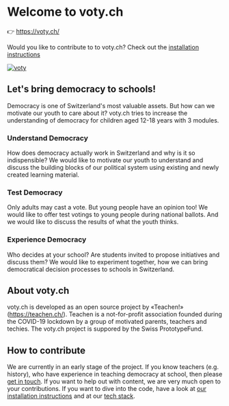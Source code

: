 # Welcome to voty.ch

👉 https://voty.ch/

Would you like to contribute to to voty.ch? Check out the [installation instructions](/docs/installation.md)

[![voty](https://img.shields.io/endpoint?url=https://dashboard.cypress.io/badge/simple/19hfnd/master&style=flat)](https://dashboard.cypress.io/projects/19hfnd/runs)

## Let's bring democracy to schools!

Democracy is one of Switzerland's most valuable assets. But how can we motivate our youth to care about it? voty.ch tries to increase the understanding of democracy for children aged 12-18 years with 3 modules.

### Understand Democracy

How does democracy actually work in Switzerland and why is it so indispensible? We would like to motivate our youth to understand and discuss the building blocks of our political system using existing and newly created learning material.

### Test Democracy

Only adults may cast a vote. But young people have an opinion too! We would like to offer test votings to young people during national ballots. And we would like to discuss the results of what the youth thinks.

### Experience Democracy

Who decides at your school? Are students invited to propose initiatives and discuss them? We would like to experiment together, how we can bring democratical decision processes to schools in Switzerland.

## About voty.ch

voty.ch is developed as an open source project by «Teachen!» (https://teachen.ch/). Teachen is a not-for-profit association founded during the COVID-19 lockdown by a group of motivated parents, teachers and techies. The voty.ch project is suppored by the Swiss PrototypeFund.

## How to contribute

We are currently in an early stage of the project. If you know teachers (e.g. history), who have experience in teaching democracy at school, then please [get in touch](https://voty.ch/kontakt). If you want to help out with content, we are very much open to your contributions. If you want to dive into the code, have a look at [our installation instructions](/docs/installation.md) and at our [tech stack](/docs/stack.md).

